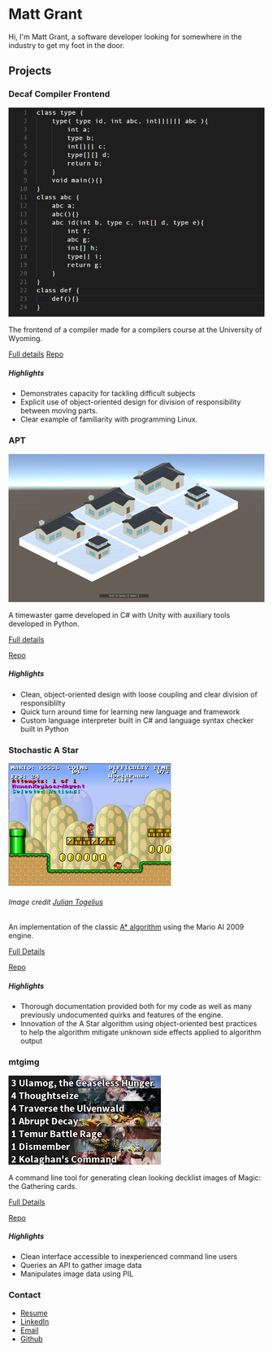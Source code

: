 # Matt Grant

Hi, I'm Matt Grant, a software developer looking for somewhere in the industry to get my foot in the door.

## Projects

### Decaf Compiler Frontend
<img src="images/D1.png">

The frontend of a compiler made for a compilers course at the University of Wyoming.

[Full details](projects/decaf)
[Repo](https://github.com/DFXLuna/Decaf)

##### Highlights

* Demonstrates capacity for tackling difficult subjects
* Explicit use of object-oriented design for division of responsibility between moving parts.
* Clear example of familiarity with programming Linux.

### APT
<img src="images/SS3.png">

A timewaster game developed in C# with Unity with auxiliary tools developed in Python. 

[Full details](projects/apt) 

[Repo](https://github.com/DFXLuna/APT)

##### Highlights

* Clean, object-oriented design with loose coupling and clear division of responsiblilty
* Quick turn around time for learning new language and framework
* Custom language interpreter built in C# and language syntax checker built in Python

### Stochastic A Star
<img src="images/SAS1.png">

###### Image credit [Julian Togelius](http://julian.togelius.com/mariocompetition2009/)

An implementation of the classic [A* algorithm](https://en.wikipedia.org/wiki/A*_search_algorithm) using the Mario AI 2009 engine.

[Full Details](https://github.com/DFXLuna/StochasticAStar/blob/master/README.md)

[Repo](https://github.com/DFXLuna/StochasticAStar)

##### Highlights

* Thorough documentation provided both for my code as well as many previously undocumented quirks and features of the engine.
* Innovation of the A Star algorithm using object-oriented best practices to help the algorithm mitigate unknown side effects applied to algorithm output

### mtgimg
<img src="images/mtgimg.png">

A command line tool for generating clean looking decklist images of Magic: the Gathering cards.

[Full Details](projects/mtgimg.md)

[Repo](https://github.com/DFXLuna/mtgimg)

##### Highlights

* Clean interface accessible to inexperienced command line users
* Queries an API to gather image data
* Manipulates image data using PIL

### Contact

* [Resume](Resume.pdf)
* [LinkedIn](https://www.linkedin.com/in/matt-grant-708462b1/)
* [Email](mailto:teamuba@gmail.com)
* [Github](https://github.com/DFXLuna)
